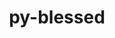 ---
title: "py-blessed"
layout: cache
categories: [package, develop-2023-10-01]
meta: {"versions": ["1.19.0"], "compilers": ["apple-clang@=14.0.0", "gcc@=11.3.0"], "oss": ["ubuntu22.04", "ventura"], "platforms": ["darwin", "linux"], "targets": ["aarch64", "x86_64_v3"], "stacks": ["ml-darwin-aarch64-mps", "ml-linux-x86_64-cpu", "ml-linux-x86_64-cuda", "root"], "num_specs": 4, "num_specs_by_stack": {"root": 4, "ml-darwin-aarch64-mps": 2, "ml-linux-x86_64-cuda": 2, "ml-linux-x86_64-cpu": 2}}
spec_details: [{"hash": "dhmkua5qqnhhzc3azmcj5ruyqmyt5u4s", "compiler": "apple-clang@=14.0.0", "versions": ["1.19.0"], "os": "ventura", "platform": "darwin", "target": "aarch64", "variants": ["build_system=python_pip"], "stacks": ["root", "ml-darwin-aarch64-mps"], "size": "-", "tarball": "https://binaries.spack.io/releases/develop-2023-10-01/build_cache/darwin-ventura-aarch64/apple-clang-14.0.0/py-blessed-1.19.0/darwin-ventura-aarch64-apple-clang-14.0.0-py-blessed-1.19.0-dhmkua5qqnhhzc3azmcj5ruyqmyt5u4s.spack"}, {"hash": "x6prc7unpounehxl2rxs6jeocy33y3hw", "compiler": "apple-clang@=14.0.0", "versions": ["1.19.0"], "os": "ventura", "platform": "darwin", "target": "aarch64", "variants": ["build_system=python_pip"], "stacks": ["root", "ml-darwin-aarch64-mps"], "size": "-", "tarball": "https://binaries.spack.io/releases/develop-2023-10-01/build_cache/darwin-ventura-aarch64/apple-clang-14.0.0/py-blessed-1.19.0/darwin-ventura-aarch64-apple-clang-14.0.0-py-blessed-1.19.0-x6prc7unpounehxl2rxs6jeocy33y3hw.spack"}, {"hash": "qj6xl3x4zcpzyup5q5coft7hsrnfv5lu", "compiler": "gcc@=11.3.0", "versions": ["1.19.0"], "os": "ubuntu22.04", "platform": "linux", "target": "x86_64_v3", "variants": ["build_system=python_pip"], "stacks": ["ml-linux-x86_64-cuda", "ml-linux-x86_64-cpu", "root"], "size": "-", "tarball": "https://binaries.spack.io/releases/develop-2023-10-01/build_cache/linux-ubuntu22.04-x86_64_v3/gcc-11.3.0/py-blessed-1.19.0/linux-ubuntu22.04-x86_64_v3-gcc-11.3.0-py-blessed-1.19.0-qj6xl3x4zcpzyup5q5coft7hsrnfv5lu.spack"}, {"hash": "mxb6dj7itoiichk2ucuhkkprwlh6fi66", "compiler": "gcc@=11.3.0", "versions": ["1.19.0"], "os": "ubuntu22.04", "platform": "linux", "target": "x86_64_v3", "variants": ["build_system=python_pip"], "stacks": ["ml-linux-x86_64-cuda", "ml-linux-x86_64-cpu", "root"], "size": "-", "tarball": "https://binaries.spack.io/releases/develop-2023-10-01/build_cache/linux-ubuntu22.04-x86_64_v3/gcc-11.3.0/py-blessed-1.19.0/linux-ubuntu22.04-x86_64_v3-gcc-11.3.0-py-blessed-1.19.0-mxb6dj7itoiichk2ucuhkkprwlh6fi66.spack"}]
---
